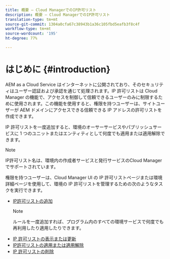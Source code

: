 ```yaml
---
title: 概要 — Cloud ManagerでのIP許可リスト
description: 概要 — Cloud ManagerでのIP許可リスト
translation-type: tm+mt
source-git-commit: 1304a0cfa67c38943b1a36c105fbd5eafb3f8c4f
workflow-type: tm+mt
source-wordcount: '195'
ht-degree: 77%

---
```



# はじめに {#introduction}

AEM as a Cloud Service はインターネットに公開されており、そのセキュリティはユーザー認証および承認を通じて処理されます。IP 許可リストは Cloud Manager の機能で、アクセスを制御して信頼できるユーザーのみに制限するために使用されます。この機能を使用すると、権限を持つユーザーは、サイトユーザーが AEM ドメインにアクセスできる信頼できる IP アドレスの許可リストを作成できます。

IP 許可リストを一度追加すると、環境のオーサーサービスやパブリッシュサービスに 1 つのユニットまたはエンティティとして何度でも適用または適用解除できます。

>[!NOTE]
>IP許可リスト名は、環境内の作成者サービスと発行サービスのCloud Managerでサポートされています。

権限を持つユーザーは、Cloud Manager UI の IP 許可リストページまたは環境詳細ページを使用して、環境の IP 許可リストを管理するための次のようなタスクを実行できます。

* [IP許可リストの追加](/help/implementing/cloud-manager/ip-allow-lists/add-ip-allow-lists.md)
   >[!NOTE]
   > ルールを一度追加すれば、プログラム内のすべての環境サービスで何度でも再利用したり適用したりできます。
* [IP 許可リストの表示または更新](/help/implementing/cloud-manager/ip-allow-lists/view-update-ip-allow-list.md)
* [IP許可リストの適用または適用解除](/help/implementing/cloud-manager/ip-allow-lists/apply-allow-list.md)
* [IP 許可リストの削除](/help/implementing/cloud-manager/ip-allow-lists/delete-ip-allow-list.md)